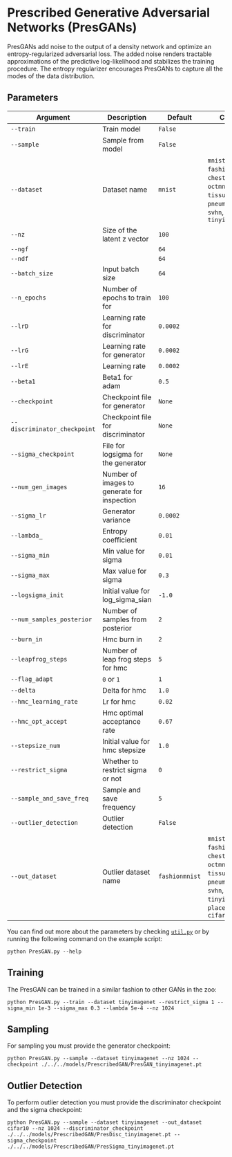 # Prescribed Generative Adversarial Networks (PresGANs)

PresGANs add noise to the output of a density network and optimize an entropy-regularized adversarial loss. The added noise renders tractable approximations of the predictive log-likelihood and stabilizes the training procedure. The entropy regularizer encourages PresGANs to capture all the modes of the data distribution.

## Parameters

| Argument                  | Description                                        | Default  | Choices                                                                                                  |
|---------------------------|----------------------------------------------------|----------|----------------------------------------------------------------------------------------------------------|
| `--train`                 | Train model                                        | `False`  |                                                                                                          |
| `--sample`                | Sample from model                                  | `False`  |                                                                                                          |
| `--dataset`               | Dataset name                                       | `mnist`  | `mnist`, `cifar10`, `fashionmnist`, `chestmnist`, `octmnist`, `tissuemnist`, `pneumoniamnist`, `svhn`, `xray`, `tinyimagenet` |
| `--nz`                    | Size of the latent z vector                        | `100`    |                                                                                                          |
| `--ngf`                   |                                                    | `64`     |                                                                                                          |
| `--ndf`                   |                                                    | `64`     |                                                                                                          |
| `--batch_size`            | Input batch size                                   | `64`     |                                                                                                          |
| `--n_epochs`              | Number of epochs to train for                      | `100`    |                                                                                                          |
| `--lrD`                   | Learning rate for discriminator                   | `0.0002` |                                                                                                          |
| `--lrG`                   | Learning rate for generator                       | `0.0002` |                                                                                                          |
| `--lrE`                   | Learning rate                                      | `0.0002` |                                                                                                          |
| `--beta1`                 | Beta1 for adam                                     | `0.5`    |                                                                                                          |
| `--checkpoint`            | Checkpoint file for generator                      | `None`   |                                                                                                          |
| `--discriminator_checkpoint` | Checkpoint file for discriminator                | `None`   |                                                                                                          |
| `--sigma_checkpoint`      | File for logsigma for the generator               | `None`   |                                                                                                          |
| `--num_gen_images`        | Number of images to generate for inspection        | `16`     |                                                                                                          |
| `--sigma_lr`              | Generator variance                                 | `0.0002` |                                                                                                          |
| `--lambda_`               | Entropy coefficient                               | `0.01`   |                                                                                                          |
| `--sigma_min`             | Min value for sigma                               | `0.01`   |                                                                                                          |
| `--sigma_max`             | Max value for sigma                               | `0.3`    |                                                                                                          |
| `--logsigma_init`         | Initial value for log_sigma_sian                  | `-1.0`   |                                                                                                          |
| `--num_samples_posterior` | Number of samples from posterior                  | `2`      |                                                                                                          |
| `--burn_in`               | Hmc burn in                                        | `2`      |                                                                                                          |
| `--leapfrog_steps`        | Number of leap frog steps for hmc                 | `5`      |                                                                                                          |
| `--flag_adapt`            | `0` or `1`                                         | `1`      |                                                                                                          |
| `--delta`                 | Delta for hmc                                      | `1.0`    |                                                                                                          |
| `--hmc_learning_rate`     | Lr for hmc                                         | `0.02`   |                                                                                                          |
| `--hmc_opt_accept`        | Hmc optimal acceptance rate                       | `0.67`   |                                                                                                          |
| `--stepsize_num`          | Initial value for hmc stepsize                    | `1.0`    |                                                                                                          |
| `--restrict_sigma`        | Whether to restrict sigma or not                  | `0`      |                                                                                                          |
| `--sample_and_save_freq`  | Sample and save frequency                         | `5`      |                                                                                                          |
| `--outlier_detection`     | Outlier detection                                  | `False`  |                                                                                                          |
| `--out_dataset`           | Outlier dataset name                              | `fashionmnist` | `mnist`, `cifar10`, `fashionmnist`, `chestmnist`, `octmnist`, `tissuemnist`, `pneumoniamnist`, `svhn`, `xray`, `tinyimagenet`, `places365`, `dtd`, `cifar100` |

You can find out more about the parameters by checking [`util.py`](./../src/generativezoo/utils/util.py) or by running the following command on the example script:

    python PresGAN.py --help

## Training

The PresGAN can be trained in a similar fashion to other GANs in the zoo:

    python PresGAN.py --train --dataset tinyimagenet --restrict_sigma 1 --sigma_min 1e-3 --sigma_max 0.3 --lambda 5e-4 --nz 1024

## Sampling

For sampling you must provide the generator checkpoint:

    python PresGAN.py --sample --dataset tinyimagenet --nz 1024 --checkpoint ./../../models/PrescribedGAN/PresGAN_tinyimagenet.pt

## Outlier Detection

To perform outlier detection you must provide the discriminator checkpoint and the sigma checkpoint:

    python PresGAN.py --sample --dataset tinyimagenet --out_dataset cifar10 --nz 1024 --discriminator_checkpoint ./../../models/PrescribedGAN/PresDisc_tinyimagenet.pt --sigma_checkpoint ./../../models/PrescribedGAN/PresSigma_tinyimagenet.pt

